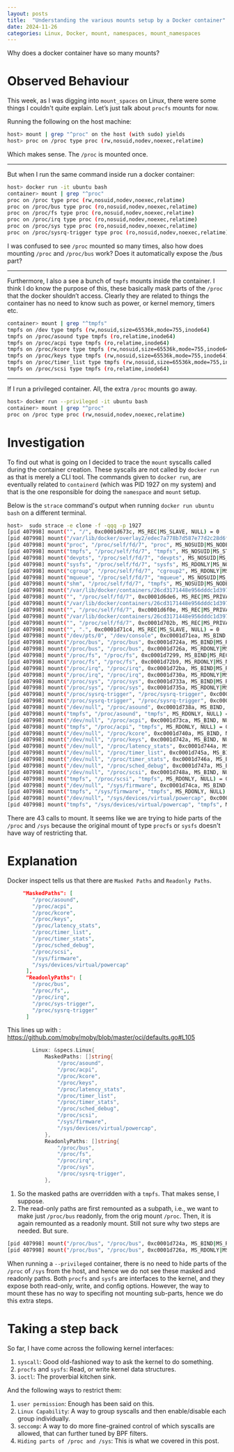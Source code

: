 ```yaml
---
layout: posts
title:  "Understanding the various mounts setup by a Docker container"
date: 2024-11-26
categories: Linux, Docker, mount, namespaces, mount_namespaces
---
```


Why does a docker container have so many mounts?

# Observed Behaviour
This week, as I was digging into `mount_spaces` on Linux, there were some things I couldn't quite explain. 
Let’s just talk about `procfs` mounts for now.

Running the following on the host machine:
```bash
host> mount | grep "^proc" on the host (with sudo) yields
host> proc on /proc type proc (rw,nosuid,nodev,noexec,relatime)
```

Which makes sense. The `/proc` is mounted once.

-----------------------------------------------------

But when I run the same command inside run a docker container:
```bash
host> docker run -it ubuntu bash
container> mount | grep "^proc"
proc on /proc type proc (rw,nosuid,nodev,noexec,relatime)
proc on /proc/bus type proc (ro,nosuid,nodev,noexec,relatime)
proc on /proc/fs type proc (ro,nosuid,nodev,noexec,relatime)
proc on /proc/irq type proc (ro,nosuid,nodev,noexec,relatime)
proc on /proc/sys type proc (ro,nosuid,nodev,noexec,relatime)
proc on /proc/sysrq-trigger type proc (ro,nosuid,nodev,noexec,relatime)
```

I was confused to see `/proc` mounted so many times, also how does mounting `/proc` and `/proc/bus` work? 
Does it automatically expose the /bus part?

------------------------------------------------------------------------------------
Furthermore, I also a see a bunch of `tmpfs` mounts inside the container. 
I think I do know the purpose of this, these basically mask parts of the `/proc` that the docker shouldn’t access. 
Clearly they are related to things the container has no need to know such as power, or kernel memory, timers etc. 
```bash
container> mount | grep "^tmpfs"
tmpfs on /dev type tmpfs (rw,nosuid,size=65536k,mode=755,inode64)
tmpfs on /proc/asound type tmpfs (ro,relatime,inode64)
tmpfs on /proc/acpi type tmpfs (ro,relatime,inode64)
tmpfs on /proc/kcore type tmpfs (rw,nosuid,size=65536k,mode=755,inode64)
tmpfs on /proc/keys type tmpfs (rw,nosuid,size=65536k,mode=755,inode64)
tmpfs on /proc/timer_list type tmpfs (rw,nosuid,size=65536k,mode=755,inode64)
tmpfs on /proc/scsi type tmpfs (ro,relatime,inode64)
```



------------------------------------------------------------------------

If I run a privileged container. All, the extra `/proc` mounts go away.

```bash
host> docker run --privileged -it ubuntu bash
container> mount | grep "^proc"
proc on /proc type proc (rw,nosuid,nodev,noexec,relatime)
```



# Investigation
To find out what is going on I decided to trace the `mount` syscalls called during the container creation.
These syscalls are not called by `docker run` as that is merely a CLI tool. The commands given to `docker run`,
are eventually related to `containerd` (which was PID 1927 on my system) and that is the one responsible for doing the `namespace` and `mount` setup.

Below is the `strace` command's output when running `docker run ubuntu bash` on a different terminal.

```bash
host>  sudo strace -e clone -f -qqq -p 1927
[pid 407998] mount("", "/", 0xc0001d673c, MS_REC|MS_SLAVE, NULL) = 0
[pid 407998] mount("/var/lib/docker/overlay2/edec7a778b7d587e77d2c28d6f210f805754a7bfee173acd7d4d55a1147dad6e/merged", "/var/lib/docker/overlay2/edec7a778b7d587e77d2c28d6f210f805754a7bfee173acd7d4d55a1147dad6e/merged", 0xc0001d6750, MS_BIND|MS_REC, NULL) = 0
[pid 407998] mount("proc", "/proc/self/fd/7", "proc", MS_NOSUID|MS_NODEV|MS_NOEXEC, NULL) = 0
[pid 407998] mount("tmpfs", "/proc/self/fd/7", "tmpfs", MS_NOSUID|MS_STRICTATIME, "mode=0755,mode=755,size=65536k") = 0
[pid 407998] mount("devpts", "/proc/self/fd/7", "devpts", MS_NOSUID|MS_NOEXEC, "newinstance,ptmxmode=0666,mode=0"...) = 0
[pid 407998] mount("sysfs", "/proc/self/fd/7", "sysfs", MS_RDONLY|MS_NOSUID|MS_NODEV|MS_NOEXEC, NULL) = 0
[pid 407998] mount("cgroup", "/proc/self/fd/7", "cgroup2", MS_RDONLY|MS_NOSUID|MS_NODEV|MS_NOEXEC, NULL) = 0
[pid 407998] mount("mqueue", "/proc/self/fd/7", "mqueue", MS_NOSUID|MS_NODEV|MS_NOEXEC, NULL) = 0
[pid 407998] mount("shm", "/proc/self/fd/7", "tmpfs", MS_NOSUID|MS_NODEV|MS_NOEXEC, "mode=1777,size=67108864") = 0
[pid 407998] mount("/var/lib/docker/containers/26cd3171448e956dddc1d397f115a21cfd0aea8830415b733e8c219e8d51d424/resolv.conf", "/proc/self/fd/7", 0xc0001d6de0, MS_BIND|MS_REC, NULL) = 0
[pid 407998] mount("", "/proc/self/fd/7", 0xc0001d6de6, MS_REC|MS_PRIVATE, NULL) = 0
[pid 407998] mount("/var/lib/docker/containers/26cd3171448e956dddc1d397f115a21cfd0aea8830415b733e8c219e8d51d424/hostname", "/proc/self/fd/7", 0xc0001d6e69, MS_BIND|MS_REC, NULL) = 0
[pid 407998] mount("", "/proc/self/fd/7", 0xc0001d6f0e, MS_REC|MS_PRIVATE, NULL) = 0
[pid 407998] mount("/var/lib/docker/containers/26cd3171448e956dddc1d397f115a21cfd0aea8830415b733e8c219e8d51d424/hosts", "/proc/self/fd/7", 0xc0001d6fda, MS_BIND|MS_REC, NULL) = 0
[pid 407998] mount("", "/proc/self/fd/7", 0xc0001d702b, MS_REC|MS_PRIVATE, NULL) = 0
[pid 407998] mount("", ".", 0xc0001d71c4, MS_REC|MS_SLAVE, NULL) = 0
[pid 407998] mount("/dev/pts/0", "/dev/console", 0xc0001d71ea, MS_BIND, NULL) = 0
[pid 407998] mount("/proc/bus", "/proc/bus", 0xc0001d724a, MS_BIND|MS_REC, NULL) = 0
[pid 407998] mount("/proc/bus", "/proc/bus", 0xc0001d726a, MS_RDONLY|MS_NOSUID|MS_NODEV|MS_NOEXEC|MS_REMOUNT|MS_BIND, NULL) = 0
[pid 407998] mount("/proc/fs", "/proc/fs", 0xc0001d7299, MS_BIND|MS_REC, NULL) = 0
[pid 407998] mount("/proc/fs", "/proc/fs", 0xc0001d72b9, MS_RDONLY|MS_NOSUID|MS_NODEV|MS_NOEXEC|MS_REMOUNT|MS_BIND, NULL) = 0
[pid 407998] mount("/proc/irq", "/proc/irq", 0xc0001d72ba, MS_BIND|MS_REC, NULL) = 0
[pid 407998] mount("/proc/irq", "/proc/irq", 0xc0001d730a, MS_RDONLY|MS_NOSUID|MS_NODEV|MS_NOEXEC|MS_REMOUNT|MS_BIND, NULL) = 0
[pid 407998] mount("/proc/sys", "/proc/sys", 0xc0001d733a, MS_BIND|MS_REC, NULL) = 0
[pid 407998] mount("/proc/sys", "/proc/sys", 0xc0001d735a, MS_RDONLY|MS_NOSUID|MS_NODEV|MS_NOEXEC|MS_REMOUNT|MS_BIND, NULL) = 0
[pid 407998] mount("/proc/sysrq-trigger", "/proc/sysrq-trigger", 0xc0001d735b, MS_BIND|MS_REC, NULL) = 0
[pid 407998] mount("/proc/sysrq-trigger", "/proc/sysrq-trigger", 0xc0001d735c, MS_RDONLY|MS_NOSUID|MS_NODEV|MS_NOEXEC|MS_REMOUNT|MS_BIND, NULL) = 0
[pid 407998] mount("/dev/null", "/proc/asound", 0xc0001d738a, MS_BIND, NULL) = -1 ENOTDIR (Not a directory)
[pid 407998] mount("tmpfs", "/proc/asound", "tmpfs", MS_RDONLY, NULL) = 0
[pid 407998] mount("/dev/null", "/proc/acpi", 0xc0001d73ca, MS_BIND, NULL) = -1 ENOTDIR (Not a directory)
[pid 407998] mount("tmpfs", "/proc/acpi", "tmpfs", MS_RDONLY, NULL) = 0
[pid 407998] mount("/dev/null", "/proc/kcore", 0xc0001d740a, MS_BIND, NULL) = 0
[pid 407998] mount("/dev/null", "/proc/keys", 0xc0001d742a, MS_BIND, NULL) = 0
[pid 407998] mount("/dev/null", "/proc/latency_stats", 0xc0001d744a, MS_BIND, NULL) = -1 ENOENT (No such file or directory)
[pid 407998] mount("/dev/null", "/proc/timer_list", 0xc0001d745a, MS_BIND, NULL) = 0
[pid 407998] mount("/dev/null", "/proc/timer_stats", 0xc0001d746a, MS_BIND, NULL) = -1 ENOENT (No such file or directory)
[pid 407998] mount("/dev/null", "/proc/sched_debug", 0xc0001d747a, MS_BIND, NULL) = -1 ENOENT (No such file or directory)
[pid 407998] mount("/dev/null", "/proc/scsi", 0xc0001d748a, MS_BIND, NULL) = -1 ENOTDIR (Not a directory)
[pid 407998] mount("tmpfs", "/proc/scsi", "tmpfs", MS_RDONLY, NULL) = 0
[pid 407998] mount("/dev/null", "/sys/firmware", 0xc0001d74ca, MS_BIND, NULL) = -1 ENOTDIR (Not a directory)
[pid 407998] mount("tmpfs", "/sys/firmware", "tmpfs", MS_RDONLY, NULL) = 0
[pid 407998] mount("/dev/null", "/sys/devices/virtual/powercap", 0xc0001d750a, MS_BIND, NULL) = -1 ENOTDIR (Not a directory)
[pid 407998] mount("tmpfs", "/sys/devices/virtual/powercap", "tmpfs", MS_RDONLY, NULL) = 0
```

There are 43 calls to mount.
It seems like we are trying to hide parts of the `/proc` and `/sys` because the original mount of type `procfs` or `sysfs`
doesn't have way of restricting that. 

# Explanation
Docker inspect tells us that there are `Masked Paths` and `Readonly Paths`.
```json
     "MaskedPaths": [
        "/proc/asound",
        "/proc/acpi",
        "/proc/kcore",
        "/proc/keys",
        "/proc/latency_stats",
        "/proc/timer_list",
        "/proc/timer_stats",
        "/proc/sched_debug",
        "/proc/scsi",
        "/sys/firmware",
        "/sys/devices/virtual/powercap"
      ],
      "ReadonlyPaths": [
        "/proc/bus",
        "/proc/fs",,
        "/proc/irq",
        "/proc/sys-trigger",
        "/proc/sysrq-trigger"
      ]
```

This lines up with : https://github.com/moby/moby/blob/master/oci/defaults.go#L105

```go
        Linux: &specs.Linux{
            MaskedPaths: []string{
                "/proc/asound",
                "/proc/acpi",
                "/proc/kcore",
                "/proc/keys",
                "/proc/latency_stats",
                "/proc/timer_list",
                "/proc/timer_stats",
                "/proc/sched_debug",
                "/proc/scsi",
                "/sys/firmware",
                "/sys/devices/virtual/powercap",
            },
            ReadonlyPaths: []string{
                "/proc/bus",
                "/proc/fs",
                "/proc/irq",
                "/proc/sys",
                "/proc/sysrq-trigger",
            },
```

1. So the masked paths are overridden with a `tmpfs`. That makes sense, I suppose.
2. The read-only paths are first remounted as a subpath, i.e., we want to make just `/proc/bus` readonly, 
from the orig mount `/proc`. Then, it is again remounted as a readonly mount. Still not sure why two steps are needed. But sure.

```bash
[pid 407998] mount("/proc/bus", "/proc/bus", 0xc0001d724a, MS_BIND|MS_REC, NULL) = 0
[pid 407998] mount("/proc/bus", "/proc/bus", 0xc0001d726a, MS_RDONLY|MS_NOSUID|MS_NODEV|MS_NOEXEC|MS_REMOUNT|MS_BIND, NULL) = 0
```

When running a `--privileged` container, there is no need to hide parts of the `/proc` of `/sys` from the host,
and hence we do not see these masked and readonly paths.
Both `procfs` and `sysfs` are interfaces to the kernel, and they expose both read-only, write, and config options.
However, the way to mount these has no way to specifing not mounting sub-parts, hence we do this extra steps.

# Taking a step back
So far, I have come across the following kernel interfaces:
1. `syscall`: Good old-fashioned way to ask the kernel to do something.
2. `procfs` and `sysfs`: Read, or write kernel data structures.
3. `ioctl`: The proverbial kitchen sink.

And the following ways to restrict them:
1. `user permission`: Enough has been said on this.
2. `Linux Capability`: A way to group syscalls and then enable/disable each group individually.
3. `seccomp`: A way to do more fine-grained control of which syscalls are allowed, that can further tuned by BPF filters.
4. `Hiding parts of /proc and /sys`: This is what we covered in this post.


